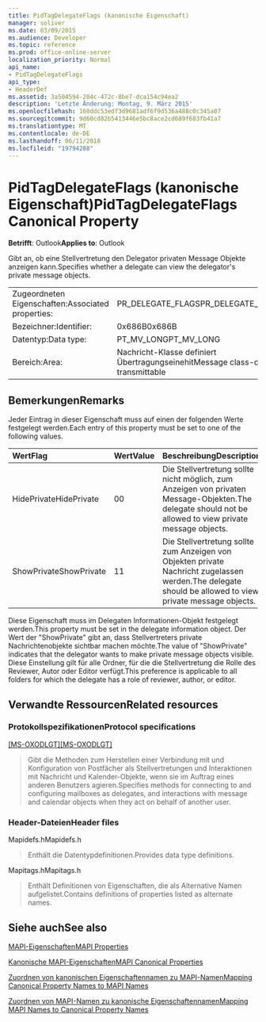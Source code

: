 ```yaml
---
title: PidTagDelegateFlags (kanonische Eigenschaft)
manager: soliver
ms.date: 03/09/2015
ms.audience: Developer
ms.topic: reference
ms.prod: office-online-server
localization_priority: Normal
api_name:
- PidTagDelegateFlags
api_type:
- HeaderDef
ms.assetid: 3a504594-204c-472c-8be7-dca154c94ea2
description: 'Letzte Änderung: Montag, 9. März 2015'
ms.openlocfilehash: 160ddc53edf3d9681adf6f9d536a488c0c345a07
ms.sourcegitcommit: 9d60cd82b5413446e5bc8ace2cd689f683fb41a7
ms.translationtype: MT
ms.contentlocale: de-DE
ms.lasthandoff: 06/11/2018
ms.locfileid: "19794288"
---
```

# <a name="pidtagdelegateflags-canonical-property"></a><span data-ttu-id="bb488-103">PidTagDelegateFlags (kanonische Eigenschaft)</span><span class="sxs-lookup"><span data-stu-id="bb488-103">PidTagDelegateFlags Canonical Property</span></span>

  
  
<span data-ttu-id="bb488-104">**Betrifft**: Outlook</span><span class="sxs-lookup"><span data-stu-id="bb488-104">**Applies to**: Outlook</span></span> 
  
<span data-ttu-id="bb488-105">Gibt an, ob eine Stellvertretung den Delegator privaten Message Objekte anzeigen kann.</span><span class="sxs-lookup"><span data-stu-id="bb488-105">Specifies whether a delegate can view the delegator's private message objects.</span></span>
  
|||
|:-----|:-----|
|<span data-ttu-id="bb488-106">Zugeordneten Eigenschaften:</span><span class="sxs-lookup"><span data-stu-id="bb488-106">Associated properties:</span></span>  <br/> |<span data-ttu-id="bb488-107">PR_DELEGATE_FLAGS</span><span class="sxs-lookup"><span data-stu-id="bb488-107">PR_DELEGATE_FLAGS</span></span>  <br/> |
|<span data-ttu-id="bb488-108">Bezeichner:</span><span class="sxs-lookup"><span data-stu-id="bb488-108">Identifier:</span></span>  <br/> |<span data-ttu-id="bb488-109">0x686B</span><span class="sxs-lookup"><span data-stu-id="bb488-109">0x686B</span></span>  <br/> |
|<span data-ttu-id="bb488-110">Datentyp:</span><span class="sxs-lookup"><span data-stu-id="bb488-110">Data type:</span></span>  <br/> |<span data-ttu-id="bb488-111">PT_MV_LONG</span><span class="sxs-lookup"><span data-stu-id="bb488-111">PT_MV_LONG</span></span>  <br/> |
|<span data-ttu-id="bb488-112">Bereich:</span><span class="sxs-lookup"><span data-stu-id="bb488-112">Area:</span></span>  <br/> |<span data-ttu-id="bb488-113">Nachricht-Klasse definiert Übertragungseinehit</span><span class="sxs-lookup"><span data-stu-id="bb488-113">Message class-defined transmittable</span></span>  <br/> |
   
## <a name="remarks"></a><span data-ttu-id="bb488-114">Bemerkungen</span><span class="sxs-lookup"><span data-stu-id="bb488-114">Remarks</span></span>

<span data-ttu-id="bb488-115">Jeder Eintrag in dieser Eigenschaft muss auf einen der folgenden Werte festgelegt werden.</span><span class="sxs-lookup"><span data-stu-id="bb488-115">Each entry of this property must be set to one of the following values.</span></span>
  
|<span data-ttu-id="bb488-116">**Wert**</span><span class="sxs-lookup"><span data-stu-id="bb488-116">**Flag**</span></span>|<span data-ttu-id="bb488-117">**Wert**</span><span class="sxs-lookup"><span data-stu-id="bb488-117">**Value**</span></span>|<span data-ttu-id="bb488-118">**Beschreibung**</span><span class="sxs-lookup"><span data-stu-id="bb488-118">**Description**</span></span>|
|:-----|:-----|:-----|
|<span data-ttu-id="bb488-119">HidePrivate</span><span class="sxs-lookup"><span data-stu-id="bb488-119">HidePrivate</span></span>  <br/> |<span data-ttu-id="bb488-120">0</span><span class="sxs-lookup"><span data-stu-id="bb488-120">0</span></span>  <br/> |<span data-ttu-id="bb488-121">Die Stellvertretung sollte nicht möglich, zum Anzeigen von privaten Message-Objekten.</span><span class="sxs-lookup"><span data-stu-id="bb488-121">The delegate should not be allowed to view private message objects.</span></span>  <br/> |
|<span data-ttu-id="bb488-122">ShowPrivate</span><span class="sxs-lookup"><span data-stu-id="bb488-122">ShowPrivate</span></span>  <br/> |<span data-ttu-id="bb488-123">1</span><span class="sxs-lookup"><span data-stu-id="bb488-123">1</span></span>  <br/> |<span data-ttu-id="bb488-124">Die Stellvertretung sollte zum Anzeigen von Objekten private Nachricht zugelassen werden.</span><span class="sxs-lookup"><span data-stu-id="bb488-124">The delegate should be allowed to view private message objects.</span></span>  <br/> |
   
<span data-ttu-id="bb488-125">Diese Eigenschaft muss im Delegaten Informationen-Objekt festgelegt werden.</span><span class="sxs-lookup"><span data-stu-id="bb488-125">This property must be set in the delegate information object.</span></span> <span data-ttu-id="bb488-126">Der Wert der "ShowPrivate" gibt an, dass Stellvertreters private Nachrichtenobjekte sichtbar machen möchte.</span><span class="sxs-lookup"><span data-stu-id="bb488-126">The value of "ShowPrivate" indicates that the delegator wants to make private message objects visible.</span></span> <span data-ttu-id="bb488-127">Diese Einstellung gilt für alle Ordner, für die die Stellvertretung die Rolle des Reviewer, Autor oder Editor verfügt.</span><span class="sxs-lookup"><span data-stu-id="bb488-127">This preference is applicable to all folders for which the delegate has a role of reviewer, author, or editor.</span></span>
  
## <a name="related-resources"></a><span data-ttu-id="bb488-128">Verwandte Ressourcen</span><span class="sxs-lookup"><span data-stu-id="bb488-128">Related resources</span></span>

### <a name="protocol-specifications"></a><span data-ttu-id="bb488-129">Protokollspezifikationen</span><span class="sxs-lookup"><span data-stu-id="bb488-129">Protocol specifications</span></span>

<span data-ttu-id="bb488-130">[[MS-OXODLGT]](http://msdn.microsoft.com/library/01a89b11-9c43-4c40-b147-8f6a1ef5a44f%28Office.15%29.aspx)</span><span class="sxs-lookup"><span data-stu-id="bb488-130">[[MS-OXODLGT]](http://msdn.microsoft.com/library/01a89b11-9c43-4c40-b147-8f6a1ef5a44f%28Office.15%29.aspx)</span></span>
  
> <span data-ttu-id="bb488-131">Gibt die Methoden zum Herstellen einer Verbindung mit und Konfiguration von Postfächer als Stellvertretungen und Interaktionen mit Nachricht und Kalender-Objekte, wenn sie im Auftrag eines anderen Benutzers agieren.</span><span class="sxs-lookup"><span data-stu-id="bb488-131">Specifies methods for connecting to and configuring mailboxes as delegates, and interactions with message and calendar objects when they act on behalf of another user.</span></span>
    
### <a name="header-files"></a><span data-ttu-id="bb488-132">Header-Dateien</span><span class="sxs-lookup"><span data-stu-id="bb488-132">Header files</span></span>

<span data-ttu-id="bb488-133">Mapidefs.h</span><span class="sxs-lookup"><span data-stu-id="bb488-133">Mapidefs.h</span></span>
  
> <span data-ttu-id="bb488-134">Enthält die Datentypdefinitionen.</span><span class="sxs-lookup"><span data-stu-id="bb488-134">Provides data type definitions.</span></span>
    
<span data-ttu-id="bb488-135">Mapitags.h</span><span class="sxs-lookup"><span data-stu-id="bb488-135">Mapitags.h</span></span>
  
> <span data-ttu-id="bb488-136">Enthält Definitionen von Eigenschaften, die als Alternative Namen aufgelistet.</span><span class="sxs-lookup"><span data-stu-id="bb488-136">Contains definitions of properties listed as alternate names.</span></span>
    
## <a name="see-also"></a><span data-ttu-id="bb488-137">Siehe auch</span><span class="sxs-lookup"><span data-stu-id="bb488-137">See also</span></span>



[<span data-ttu-id="bb488-138">MAPI-Eigenschaften</span><span class="sxs-lookup"><span data-stu-id="bb488-138">MAPI Properties</span></span>](mapi-properties.md)
  
[<span data-ttu-id="bb488-139">Kanonische MAPI-Eigenschaften</span><span class="sxs-lookup"><span data-stu-id="bb488-139">MAPI Canonical Properties</span></span>](mapi-canonical-properties.md)
  
[<span data-ttu-id="bb488-140">Zuordnen von kanonischen Eigenschaftennamen zu MAPI-Namen</span><span class="sxs-lookup"><span data-stu-id="bb488-140">Mapping Canonical Property Names to MAPI Names</span></span>](mapping-canonical-property-names-to-mapi-names.md)
  
[<span data-ttu-id="bb488-141">Zuordnen von MAPI-Namen zu kanonische Eigenschaftennamen</span><span class="sxs-lookup"><span data-stu-id="bb488-141">Mapping MAPI Names to Canonical Property Names</span></span>](mapping-mapi-names-to-canonical-property-names.md)

